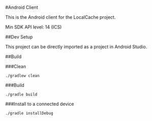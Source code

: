 #Android Client

This is the Android client for the LocalCache project. 

Min SDK API level: 14 (ICS)

##Dev Setup

This project can be directly imported as a project in Android Studio. 

##Build

###Clean

    ./gradlew clean
    
###Build

    ./gradle build
    
###Install to a connected device

    ./gradle installDebug